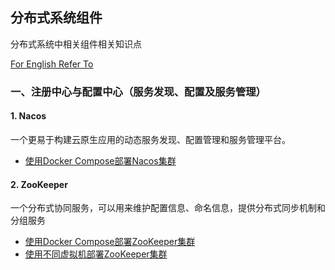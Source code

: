 ## 分布式系统组件

分布式系统中相关组件相关知识点

[For English Refer To](./README-en.md)

### 一、注册中心与配置中心（服务发现、配置及服务管理）

#### 1. Nacos

一个更易于构建云原生应用的动态服务发现、配置管理和服务管理平台。

- [使用Docker Compose部署Nacos集群](./01-Registry-and-ConfigCenter/01-Nacos/01-Nacos集群部署.md)

#### 2. ZooKeeper

一个分布式协同服务，可以用来维护配置信息、命名信息，提供分布式同步机制和分组服务

- [使用Docker Compose部署ZooKeeper集群](./01-Registry-and-ConfigCenter/02-ZooKeeper/01-ZooKeeper集群部署.md#一、Docker进行集群部署)
- [使用不同虚拟机部署ZooKeeper集群](./01-Registry-and-ConfigCenter/02-ZooKeeper/01-ZooKeeper集群部署.md#二、不同虚拟机之间的集群部署)
